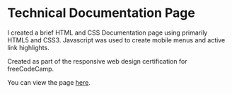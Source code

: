 # Technical Documentation Page  

I created a brief HTML and CSS Documentation page using primarily HTML5 and CSS3. Javascript was used to create mobile menus and active link highlights.

Created as part of the responsive web design certification for freeCodeCamp.

You can view the page [here](https://maryannetechdocumentation.netlify.app).